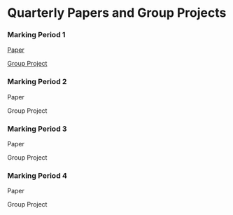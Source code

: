 # Quarterly Papers and Group Projects

### Marking Period 1

[Paper](https://github.com/rwcuminale/English-3/02-GroupProjects/MP1-Literacy-Paper.md "Literacy: Past and Present")

[Group Project](https://github.com/rwcuminale/English-3/02-GroupProjects/MP1-Literacy-Group.md "Literacy: Past and Present")

### Marking Period 2

Paper

Group Project

### Marking Period 3

Paper

Group Project

### Marking Period 4

Paper

Group Project
